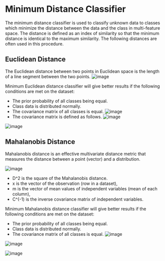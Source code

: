 # Minimum Distance Classifier
The minimum distance classifier is used to classify unknown data to classes which minimize the distance between the data and the class in multi-feature space. The distance is defined as an index of similarity so that the minimum distance is identical to the maximum similarity. The following distances are often used in this procedure.

## Euclidean Distance
The Euclidean distance between two points in Euclidean space is the length of a line segment between the two points.
![image](https://user-images.githubusercontent.com/23229539/152847389-eb4e8306-0dc0-4bf1-9757-8f4bd41f8db4.png)

Minimum Euclidean distance classifier will give better results if the following conditions are met on the dataset:
- The prior probability of all classes being equal.
- Class data is distributed normally.
- The covariance matrix of all classes is equal.  ![image](https://user-images.githubusercontent.com/23229539/152849385-bc5ac5d7-bdb0-42a5-930b-84f8b4c0a430.png)
- The covariance matrix is defined as follows.  ![image](https://user-images.githubusercontent.com/23229539/152849556-1e77dc41-8afa-4e31-ac9a-d1ed05b043ae.png)

![image](https://user-images.githubusercontent.com/23229539/152850143-cb971ad7-c08c-4365-a9b5-809561768b8f.png)

## Mahalanobis Distance
Mahalanobis distance is an effective multivariate distance metric that measures the distance between a point (vector) and a distribution.

![image](https://user-images.githubusercontent.com/23229539/152848357-908ace88-b20a-4c36-8210-e18bb5e08c63.png)
 - D^2        is the square of the Mahalanobis distance. 
 - x          is the vector of the observation (row in a dataset), 
 - m          is the vector of mean values of independent variables (mean of each column), 
 - C^(-1)     is the inverse covariance matrix of independent variables.

Minimum Mahalanobis distance classifier will give better results if the following conditions are met on the dataset:
- The prior probability of all classes being equal.
- Class data is distributed normally.
- The covariance matrix of all classes is equal.  ![image](https://user-images.githubusercontent.com/23229539/152849385-bc5ac5d7-bdb0-42a5-930b-84f8b4c0a430.png)

![image](https://user-images.githubusercontent.com/23229539/152851276-6116a32e-800c-4ddf-9e53-5beca7407380.png)


![image](https://user-images.githubusercontent.com/23229539/152848539-ffd42bf2-1e02-43f0-b21a-ecd0e2b49955.png)
